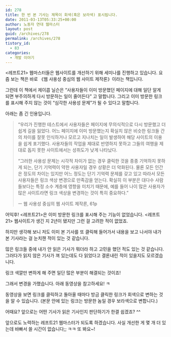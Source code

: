 ```yaml
---
id: 278
title: 한 번 본 기사는 제목이 회색(혹은 보라색) 표시됩니다.
date: 2011-03-13T05:33:25+00:00
author: 노동자 연대 웹마스터
layout: post
guid: /archives/278
permalink: /archives/278
tistory_id:
  - 83
categories:
  - 개발 이야기
---
```

<레프트21> 웹마스터들은 웹사이트를 개선하기 위해 세미나를 진행하고 있습니다. 요즘 보는 책은 바로 《웹 사용성 중심의 웹 사이트 제작론》이라는 책입니다.&nbsp;

그런데 이 책에서&nbsp;제이콥 닐슨은 “사용자들이 이미 방문했던 페이지에 대해 일단 알게 되면 부주의하게 다시 방문하는 일이 줄어든다” 고 말합니다. 그리고 이미 방문한 링크를 표시해 주지 않는 것이 “심각한 사용성 문제”가 될 수 있다고 말합니다.

아래는 좀 긴 인용입니다.

> “우리가 진행한 테스트에서 사용자들은 페이지에 무의식적으로 다시 방문했고 더 쉽게 길을 잃었다. 어느 페이지에 이미 방문했는지 확실치 않은 비슷한 링크들 간의 차이를 잘못 인식하거나 모르고 지나치는 일이 발생하여 해당 사이트의 이용을 쉽게 포기했다. 사용자들의 작업을 제대로 반영하지 못하고 그들의 여행을 제대로 돕지 못한 사이트에서는 성취도가 낮게 나타났다.
> 
> “그러한 사용성 문제는 시각적 차이가 없는 경우 클릭한 것을 종종 기억하지 못하게 되는, 단기 기억력이 약한 사용자일 경우 상황은 더 악화된다. 물론 모든 인간은 정도의 차이는 있지만 어느 정도는 단기 기억력 문제를 갖고 있고 따라서 모든 사용자들은 링크 색상 변경으로 만족감을 얻는다. 확실히 이 부분은 대다수 사람들보다는 특정 소수 계층에 영향을 미치기 때문에, 예를 들어 나이 많은 사용자가 많은 사이트라면 링크 색상을 변경하는 것이 특히 중요하다.”
> 
> ㅡ 웹 사용성 중심의 웹 사이트 제작론, 61p</p> 

어익후! <레프트21>은 이미 방문한 링크를 표시해 주는 기능이 없었습니다. <레프트21> 웹사이트가 생긴 지 2년이 됐지만 그런 걸 고려한 적이 없었죠.

하지만 생각해 보니 저도 이미 본 기사를 또 클릭해 들어가서 내용을 보고 나서야 내가 본 기사라는 걸 눈치챈 적이 있는 것 같습니다.

많은 링크들 중에 내가 안 읽은 기사가 뭐더라 하고 고민을 했던 적도 있는 것 같습니다. 그러다가 읽지 않은 기사가 껴 있는데도 다 읽었다고 결론내린 적이 있을지도 모르겠습니다.

링크 색깔만 변하게 해 주면 일단 많은 부분이 해결되는 것이죠!

그래서 변경을 가했습니다. 아래 동영상을 참고하세요! ㅋ

<p style="text-align: center; ">
</p>

동영상을 보면 링크를 클릭하고 돌아올 때마다 방금 클릭한 링크가 회색으로 변하는 것을 알 수 있습니다. (본문 안에 있는 링크는 방문한 놈일 경우 보라색으로 변합니다.)

어때요? 앞으로는 어떤 기사가 읽은 기사인지 판단하기가 한결 쉽겠죠? ^^

앞으로도 노력하는 레프트21 웹마스터가 되도록 하겠습니다. 사실 개선한 게 몇 개 더 있는데 바빠서 쓸 시간이 없습니다;; ㅋㅋ 또 봐요~!